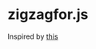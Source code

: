 # zigzagfor.js
Inspired by [this](https://github.com/bjpop/js-turtle/blob/928d61589ccadca66cca618cfd48f8a45f2e9275/examples/sierpinski.js)
